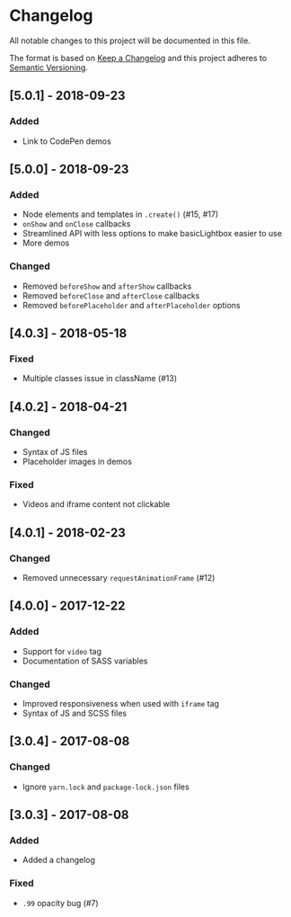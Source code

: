 # Changelog

All notable changes to this project will be documented in this file.

The format is based on [Keep a Changelog](http://keepachangelog.com/en/1.0.0/) and this project adheres to [Semantic Versioning](http://semver.org/spec/v2.0.0.html).

## [5.0.1] - 2018-09-23

### Added

- Link to CodePen demos

## [5.0.0] - 2018-09-23

### Added

- Node elements and templates in `.create()` (#15, #17)
- `onShow` and `onClose` callbacks
- Streamlined API with less options to make basicLightbox easier to use
- More demos

### Changed

- Removed `beforeShow` and `afterShow` callbacks
- Removed `beforeClose` and `afterClose` callbacks
- Removed `beforePlaceholder` and `afterPlaceholder` options

## [4.0.3] - 2018-05-18

### Fixed

- Multiple classes issue in className (#13)

## [4.0.2] - 2018-04-21

### Changed

- Syntax of JS files
- Placeholder images in demos

### Fixed

- Videos and iframe content not clickable

## [4.0.1] - 2018-02-23

### Changed

- Removed unnecessary `requestAnimationFrame` (#12)

## [4.0.0] - 2017-12-22

### Added

- Support for `video` tag
- Documentation of SASS variables

### Changed

- Improved responsiveness when used with `iframe` tag
- Syntax of JS and SCSS files

## [3.0.4] - 2017-08-08

### Changed

- Ignore `yarn.lock` and `package-lock.json` files

## [3.0.3] - 2017-08-08

### Added

- Added a changelog

### Fixed

- `.99` opacity bug (#7)